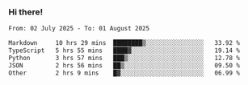 ### Hi there!

<!--START_SECTION:waka-->

```txt
From: 02 July 2025 - To: 01 August 2025

Markdown     10 hrs 29 mins  ████████▒░░░░░░░░░░░░░░░░   33.92 %
TypeScript   5 hrs 55 mins   ████▓░░░░░░░░░░░░░░░░░░░░   19.14 %
Python       3 hrs 57 mins   ███▒░░░░░░░░░░░░░░░░░░░░░   12.78 %
JSON         2 hrs 56 mins   ██▒░░░░░░░░░░░░░░░░░░░░░░   09.50 %
Other        2 hrs 9 mins    █▓░░░░░░░░░░░░░░░░░░░░░░░   06.99 %
```

<!--END_SECTION:waka-->

